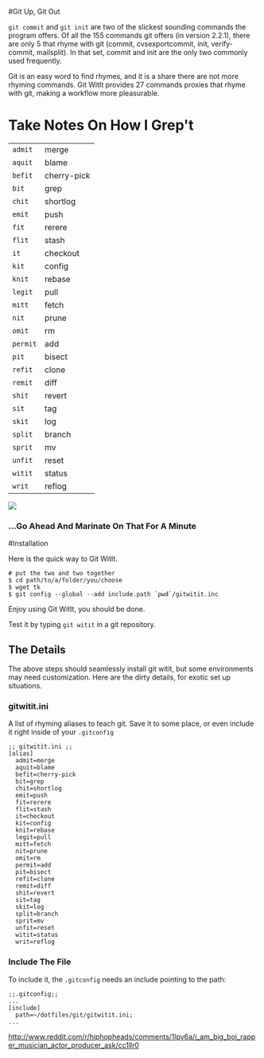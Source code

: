 #Git Up, Git Out

```git commit``` and ```git init``` are two of the slickest sounding commands the program offers.
Of all the 155 commands git offers (in version 2.2.1), there are only 5 that rhyme with git (commit, cvsexportcommit, init, verify-commit, mailsplit).
In that set, commit and init are the only two commonly used frequently.

Git is an easy word to find rhymes, and it is a share there are not more rhyming commands.
Git WitIt provides 27 commands proxies that rhyme with git, making a workflow more pleasurable.

# Take Notes On How I Grep't

<div class='col-xs-12 card container grid'>
  <table class='flush col-xs-12 col-sm-6'>
    <tbody>
      <tr> <td><code>admit</code></td>  <td>merge</td>       </tr>
      <tr> <td><code>aquit</code></td>  <td>blame</td>       </tr>
      <tr> <td><code>befit</code></td>  <td>cherry-pick</td> </tr>
      <tr> <td><code>bit</code></td>    <td>grep</td>        </tr>
      <tr> <td><code>chit</code></td>   <td>shortlog</td>    </tr>
      <tr> <td><code>emit</code></td>   <td>push</td>        </tr>
      <tr> <td><code>fit</code></td>    <td>rerere</td>      </tr>
      <tr> <td><code>flit</code></td>   <td>stash</td>       </tr>
      <tr> <td><code>it</code></td>     <td>checkout</td>    </tr>
      <tr> <td><code>kit</code></td>    <td>config</td>      </tr>
      <tr> <td><code>knit</code></td>   <td>rebase</td>      </tr>
      <tr> <td><code>legit</code></td>  <td>pull</td>        </tr>
      <tr> <td><code>mitt</code></td>   <td>fetch</td>  </tr>
      <tr> <td><code>nit</code></td>    <td>prune</td>  </tr>
      <tr> <td><code>omit</code></td>   <td>rm</td>     </tr>
      <tr> <td><code>permit</code></td> <td>add</td>    </tr>
      <tr> <td><code>pit</code></td>    <td>bisect</td> </tr>
      <tr> <td><code>refit</code></td>  <td>clone</td>  </tr>
      <tr> <td><code>remit</code></td>  <td>diff</td>   </tr>
      <tr> <td><code>shit</code></td>   <td>revert</td> </tr>
      <tr> <td><code>sit</code></td>    <td>tag</td>    </tr>
      <tr> <td><code>skit</code></td>   <td>log</td>    </tr>
      <tr> <td><code>split</code></td>  <td>branch</td> </tr>
      <tr> <td><code>sprit</code></td>  <td>mv</td>     </tr>
      <tr> <td><code>unfit</code></td>  <td>reset</td>  </tr>
      <tr> <td><code>witit</code></td>  <td>status</td> </tr>
      <tr> <td><code>writ</code></td>   <td>reflog</td> </tr>
    </tbody>
  </table>
</div>

<div class='cols-xs-12 image block' style='overflow:hidden'>
  <div class='col-xs-12 col-md-6' style='clear:both;margin-bottom:1em' >
    <img class='img-responsive' style='float:left' src='/images/blog/drenboi.png' />
    <div class='caption'>
    </div>
  </div>
</div>

### ...Go Ahead And Marinate On That For A Minute


#Installation

Here is the quick way to Git WitIt.

```
# put the two and two together
$ cd path/to/a/folder/you/choose
$ wget tk
$ git config --global --add include.path `pwd`/gitwitit.inc
```

Enjoy using Git WitIt, you should be done.

Test it by typing ```git witit``` in a git repository.

## The Details

The above steps should seamlessly install git witit, but some environments may need customization.
Here are the dirty details, for exotic set up situations.

### gitwitit.ini

A list of rhyming aliases to teach git.
Save it to some place, or even include it right inside of your ```.gitconfig```

```
;; gitwitit.ini ;;
[alias]
  admit=merge
  aquit=blame
  befit=cherry-pick
  bit=grep
  chit=shortlog
  emit=push
  fit=rerere
  flit=stash
  it=checkout
  kit=config
  knit=rebase
  legit=pull
  mitt=fetch
  nit=prune
  omit=rm
  permit=add
  pit=bisect
  refit=clone
  remit=diff
  shit=revert
  sit=tag
  skit=log
  split=branch
  sprit=mv
  unfit=reset
  witit=status
  writ=reflog

```

### Include The File

To include it, the ```.gitconfig``` needs an include pointing to the path:

```
;;.gitconfig;;
...
[include]
  path=~/dotfiles/git/gitwitit.ini;
...
```


http://www.reddit.com/r/hiphopheads/comments/1lpv6a/i_am_big_boi_rapper_musician_actor_producer_ask/cc1llr0
